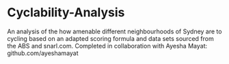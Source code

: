 # Cyclability-Analysis
An analysis of the how amenable different neighbourhoods of Sydney are to cycling based on an adapted scoring formula and data sets sourced from the ABS and snarl.com. Completed in collaboration with Ayesha Mayat: github.com/ayeshamayat
